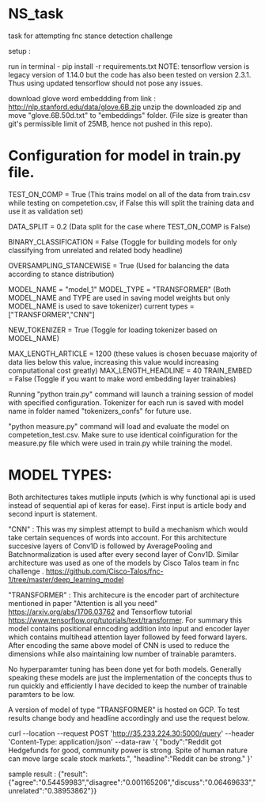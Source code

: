 # NS_task
task for attempting fnc stance detection challenge

setup : 

run in terminal - pip install -r requirements.txt
NOTE: tensorflow version is legacy version of 1.14.0 but the code has also been tested on version 2.3.1. 
Thus using updated tensorflow should not pose any issues.

download glove word embeddding from link : http://nlp.stanford.edu/data/glove.6B.zip
unzip the downloaded zip and move "glove.6B.50d.txt" to "embeddings" folder. 
(File size is greater than git's permissible limit of 25MB, hence not pushed in this repo).


# Configuration for model in train.py file.

TEST_ON_COMP = True (This trains model on all of the data from train.csv while testing on competetion.csv, if False this will split the training data and use it as validation set)

DATA_SPLIT = 0.2 (Data split for the case where TEST_ON_COMP is False)

BINARY_CLASSIFICATION = False (Toggle for building models for only classifying from unrelated and related body headline)

OVERSAMPLING_STANCEWISE = True (Used for balancing the data according to stance distribution)

MODEL_NAME = "model_1"
MODEL_TYPE = "TRANSFORMER" (Both MODEL_NAME and TYPE are used in saving model weights but only MODEL_NAME is used to save tokenizer)
current types = ["TRANSFORMER","CNN"]

NEW_TOKENIZER = True (Toggle for loading tokenizer based on MODEL_NAME)

MAX_LENGTH_ARTICLE = 1200 (these values is chosen becuase majority of data lies below this value, increasing this value would increasing computational cost greatly)
MAX_LENGTH_HEADLINE = 40 
TRAIN_EMBED = False (Toggle if you want to make word embedding layer trainables)

Running "python train.py" command will launch a training session of model with specified configuration. Tokenizer for each run is saved with model name in folder named "tokenizers_confs" for future use.

"python measure.py" command will load and evaluate the model on competetion_test.csv. Make sure to use identical coinfiguration for the measure.py file which were used in train.py while training the model.

# MODEL TYPES:
Both architectures takes mutliple inputs (which is why functional api is used instead of sequential api of keras for ease). First input is article body and second inpurt is statement.

"CNN" : This was my simplest attempt to build a mechanism which would take certain sequences of words into account. For this architecture succesive layers of Conv1D is followed by AveragePooling and Batchnormalization is used after every second layer of Conv1D. Similar architecture was used as one of the models by Cisco Talos team in fnc challenge . https://github.com/Cisco-Talos/fnc-1/tree/master/deep_learning_model

"TRANSFORMER" : This architecure is the encoder part of architecture mentioned in paper "Attention is all you need" https://arxiv.org/abs/1706.03762 and Tensorflow tutorial https://www.tensorflow.org/tutorials/text/transformer. For summary this model contains positional enncoding addition into input and encoder layer which contains multihead attention layer followed by feed forward layers. After encoding the same above model of CNN is used to reduce the dimensions while also maintaining low number of trainable paramters.

No hyperparamter tuning has been done yet for both models. Generally speaking these models are just the implementation of the concepts thus to run quickly and efficiently I have decided to keep the number of trainable paramters to be low.



A version of model of type "TRANSFORMER" is hosted on GCP. To test results change body and headline accordingly and use the request below.

curl --location --request POST 'http://35.233.224.30:5000/query' --header 'Content-Type: application/json' --data-raw '{ "body":"Reddit got Hedgefunds for good, community power is strong. Spite of human nature can move large scale stock markets.", "headline":"Reddit can be strong." }'

sample result : {"result":{"agree":"0.54459983","disagree":"0.001165206","discuss":"0.06469633","unrelated":"0.38953862"}}
